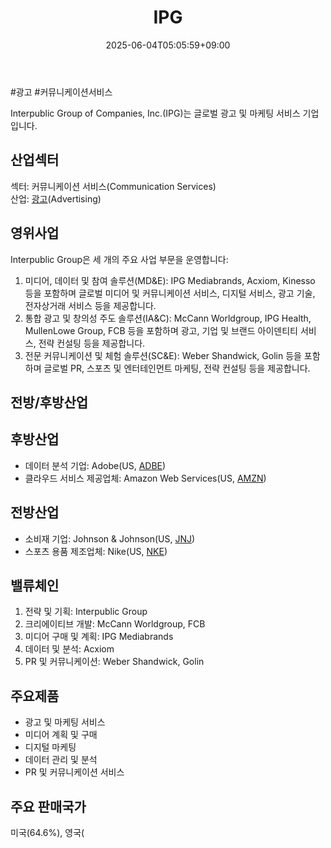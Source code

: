﻿---
title: "IPG"
date: 2025-06-04T05:05:59+09:00
lastmod: 2025-06-04T05:05:59+09:00
type: docs
sidebar:
  open: true
weight: 455
---
<div style="display:none">
  <meta property="article:published_time" content="2025-06-03T20:05:59Z" />
  <meta property="article:modified_time" content="2025-06-03T20:05:59Z" />
</div>
#광고 #커뮤니케이션서비스 

Interpublic Group of Companies, Inc.(IPG)는 글로벌 광고 및 마케팅 서비스 기업입니다.

## 산업섹터

섹터: 커뮤니케이션 서비스(Communication Services)  
산업: [광고](/industry-study/2산업광고/)(Advertising)

## 영위사업

Interpublic Group은 세 개의 주요 사업 부문을 운영합니다:

1. 미디어, 데이터 및 참여 솔루션(MD&E): IPG Mediabrands, Acxiom, Kinesso 등을 포함하며 글로벌 미디어 및 커뮤니케이션 서비스, 디지털 서비스, 광고 기술, 전자상거래 서비스 등을 제공합니다.
2. 통합 광고 및 창의성 주도 솔루션(IA&C): McCann Worldgroup, IPG Health, MullenLowe Group, FCB 등을 포함하며 광고, 기업 및 브랜드 아이덴티티 서비스, 전략 컨설팅 등을 제공합니다.
3. 전문 커뮤니케이션 및 체험 솔루션(SC&E): Weber Shandwick, Golin 등을 포함하며 글로벌 PR, 스포츠 및 엔터테인먼트 마케팅, 전략 컨설팅 등을 제공합니다.

## 전방/후방산업

## 후방산업

- 데이터 분석 기업: Adobe(US, [ADBE](/company-analysis/adbe/))
- 클라우드 서비스 제공업체: Amazon Web Services(US, [AMZN](/company-analysis/amzn/))

## 전방산업

- 소비재 기업: Johnson & Johnson(US, [JNJ](/company-analysis/jnj/))
- 스포츠 용품 제조업체: Nike(US, [NKE](/company-analysis/nke/))

## 밸류체인

1. 전략 및 기획: Interpublic Group
2. 크리에이티브 개발: McCann Worldgroup, FCB
3. 미디어 구매 및 계획: IPG Mediabrands
4. 데이터 및 분석: Acxiom
5. PR 및 커뮤니케이션: Weber Shandwick, Golin

## 주요제품

- 광고 및 마케팅 서비스
- 미디어 계획 및 구매
- 디지털 마케팅
- 데이터 관리 및 분석
- PR 및 커뮤니케이션 서비스

## 주요 판매국가

미국(64.6%), 영국(
